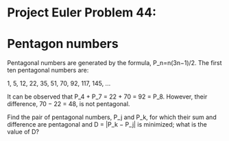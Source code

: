 # Project Euler Problem 44:
# Pentagon numbers
Pentagonal numbers are generated by the formula, P_n=n(3n−1)/2. The first ten pentagonal numbers are:

1, 5, 12, 22, 35, 51, 70, 92, 117, 145, ...

It can be observed that P_4 + P_7 = 22 + 70 = 92 = P_8. However, their difference, 70 − 22 = 48, is not pentagonal.

Find the pair of pentagonal numbers, P_j and P_k, for which their sum and difference are pentagonal and D = |P_k − P_j| is minimized; what is the value of D?